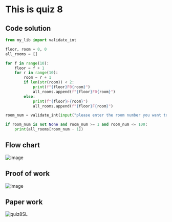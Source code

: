 # This is quiz 8

## Code solution
```.py
from my_lib import validate_int

floor, room = 0, 0
all_rooms = []

for f in range(10):
    floor = f + 1
    for r in range(10):
        room = r + 1
        if len(str(room)) < 2:
            print(f"{floor}F0{room}")
            all_rooms.append(f"{floor}F0{room}")
        else:
            print(f"{floor}F{room}")
            all_rooms.append(f"{floor}F{room}")

room_num = validate_int(input("please enter the room number you want to locate: "))

if room_num is not None and room_num >= 1 and room_num <= 100:
    print(all_rooms[room_num - 1])
```

## Flow chart
![image](https://github.com/user-attachments/assets/21d5ab18-0c63-4d8b-b017-0183d83bd842)


## Proof of work

![image](https://github.com/user-attachments/assets/951c9270-bdbb-4eab-93a4-bfcf007e43f6)


## Paper work

![quiz8SL](https://github.com/user-attachments/assets/0860499a-38e4-45ff-a57c-824e96cbb5c5)
